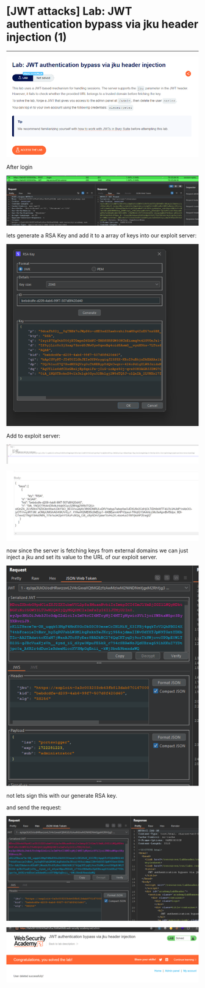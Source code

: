 # [JWT attacks] Lab: JWT authentication bypass via jku header injection (1)

---

![Untitled](%5BJWT%20attacks%5D%20Lab%20JWT%20authentication%20bypass%20via%20jk%2070dfa398bbdb42b88bfa4ffe1add52a2/Untitled.png)

After login 

![Untitled](%5BJWT%20attacks%5D%20Lab%20JWT%20authentication%20bypass%20via%20jk%2070dfa398bbdb42b88bfa4ffe1add52a2/Untitled%201.png)

lets generate a RSA Key and add it to a array of keys into our exploit server: 

![Untitled](%5BJWT%20attacks%5D%20Lab%20JWT%20authentication%20bypass%20via%20jk%2070dfa398bbdb42b88bfa4ffe1add52a2/Untitled%202.png)

Add to exploit server: 

![Untitled](%5BJWT%20attacks%5D%20Lab%20JWT%20authentication%20bypass%20via%20jk%2070dfa398bbdb42b88bfa4ffe1add52a2/Untitled%203.png)

![Untitled](%5BJWT%20attacks%5D%20Lab%20JWT%20authentication%20bypass%20via%20jk%2070dfa398bbdb42b88bfa4ffe1add52a2/Untitled%204.png)

now since the server is fetching keys from external domains we can just inject a jku and set its value to the URL of our exploit server. 

![Untitled](%5BJWT%20attacks%5D%20Lab%20JWT%20authentication%20bypass%20via%20jk%2070dfa398bbdb42b88bfa4ffe1add52a2/Untitled%205.png)

not lets sign this with our generate RSA key. 

and send the request: 

![Untitled](%5BJWT%20attacks%5D%20Lab%20JWT%20authentication%20bypass%20via%20jk%2070dfa398bbdb42b88bfa4ffe1add52a2/Untitled%206.png)

![Untitled](%5BJWT%20attacks%5D%20Lab%20JWT%20authentication%20bypass%20via%20jk%2070dfa398bbdb42b88bfa4ffe1add52a2/Untitled%207.png)